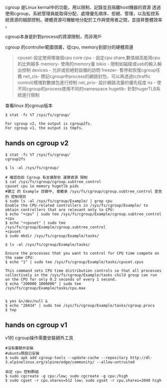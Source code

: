 cgroup 是Linux kernal中的功能，用以限制、記錄並且隔離host機器的資源
透​​​過​​​使​​​用​​​ cgroup，系​​​統​​​管​​​理​​​員​​​能​​​取​​​得​​​分​​​配​​​、​​​處​​​理​​​優​​​先​​​順​​​序​​​、​​​拒​​​絕​​​、​​​管​​​理​​​，以​​​及​​​監​​​控​​​系​​​統​​​資​​​源​​​的​​​細​​​部​​​控​​​制​​​。​​​硬​​​體​​​資​​​源​​​可​​​機​​​敏​​​地​​​分​​​配​​​於​​​工​​​作​​​與​​​使​​​用​​​者​​​之​​​間​​​，並​​​提​​​昇​​​整​​​體​​​效​​​率​​​。​​​

cgroup本身是針對process的資源限制，而非用戶

cgroup 的controller範圍很廣，從cpu, memory到部分的硬體周邊
>cpuset-設定使用哪幾個cpu core
>cpu - 設定cpu share,數值越高能用cpu的比例越多
>memory- 使用的memory量
>bikio - 限制如磁碟或usb的輸入輸出控制
>devices - 允許或拒絕對設備的訪問
>freezer- 暫停和恢復cgroup任務
>net_cls- 標記cgroup中process的網路封包，可以再透過tc(traffic control)模塊對數據包進行控制
>net_prio- 設計網路流量的優先程度
>ns - 使不同cgroup的process使用不同的namespace
>hugetlb- 針對hugerTLB系統進行限制

查看linux 的cgroup版本
```
$ stat -fc %T /sys/fs/cgroup/

For cgroup v2, the output is cgroup2fs.
For cgroup v1, the output is tmpfs.
```



## hands on cgroup v2
```
$ stat -fc %T /sys/fs/cgroup/
cgroup2fs

$ ls -al /sys/fs/cgroup/

# 確認目前 Cgroup 有支援那些 運算資源 限制
$ cat /sys/fs/cgroup/cgroup.subtree_control
cpuset cpu io memory hugetlb pids
#建立 的 Example 目錄中, 會繼承 /sys/fs/cgroup/cgroup.subtree_control 宣告的 控制項目 
$ sudo ls -al /sys/fs/cgroup/Example/ | grep cpu
Enable the CPU-related controllers in /sys/fs/cgroup/Example/ to obtain controllers that are relevant only to CPU:
$ echo "+cpu" | sudo tee /sys/fs/cgroup/Example/cgroup.subtree_control
+cpu
$ echo "+cpuset" | sudo tee /sys/fs/cgroup/Example/cgroup.subtree_control
+cpuset
$ sudo mkdir /sys/fs/cgroup/Example/tasks/

$ ls -al /sys/fs/cgroup/Example/tasks/

Ensure the processes that you want to control for CPU time compete on the same CPU:
$ echo "1" | sudo tee /sys/fs/cgroup/Example/tasks/cpuset.cpus

This command sets CPU time distribution controls so that all processes collectively in the /sys/fs/cgroup/Example/tasks child group can run on the CPU for only 0.2 seconds of every 1 second.
$ echo "200000 1000000" | sudo tee /sys/fs/cgroup/Example/tasks/cpu.max


$ yes &>/dev/null &
$ echo "20434" | sudo tee /sys/fs/cgroup/Example/tasks/cgroup.procs
$ top

```


## hands on cgroup v1
v1的 cgroup操作需要安裝額外工具
```
#沒有要額外安裝
#ubuntu預設已安裝
$ sudo apk add cgroup-tools --update-cache --repository http://dl-3.alpinelinux.org/alpine/edge/community/ --allow-untrusted

自定 cpu 控制群組
$ sudo cgcreate -g cpu:/low; sudo cgcreate -g cpu:/high
$ sudo cgset -r cpu.shares=512 low; sudo cgset -r cpu.shares=2048 high


```
